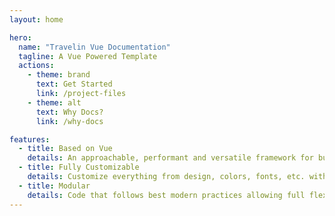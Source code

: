 ```yaml
---
layout: home

hero:
  name: "Travelin Vue Documentation"
  tagline: A Vue Powered Template
  actions:
    - theme: brand
      text: Get Started
      link: /project-files
    - theme: alt
      text: Why Docs?
      link: /why-docs

features:
  - title: Based on Vue
    details: An approachable, performant and versatile framework for building web user interfaces.
  - title: Fully Customizable
    details: Customize everything from design, colors, fonts, etc. with Bootstrap and custom CSS.
  - title: Modular
    details: Code that follows best modern practices allowing full flexibility and scability.
---
```


